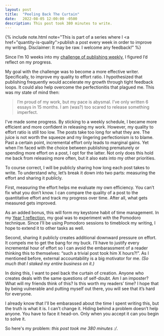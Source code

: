 ```yaml
---
layout: post
title:  "Peeling Back The Curtain"
date:   2022-08-05 12:00:00 -0500
description: This post took 380 minutes to write.
---
```

{% include note.html note="This is part of a series where I <a href=\"quantity-is-quality\">publish a post every week in order to improve my writing</a>. Disclaimer: It may be raw. I welcome any feedback!" %}

Since I’m 10 weeks into my [challenge of publishing weekly]({{site.url}}/quantity-is-quality), I figured I’d reflect on my progress.

My goal with the challenge was to become a more effective writer. Specifically, to improve my quality to effort ratio. I hypothesized that publishing frequently would accelerate my growth through tight feedback loops. It could also help overcome the perfectionitis that plagued me. This was my state of mind then:

> I’m proud of my work, but my pace is abysmal. I’ve only written 6 essays in 15 months. I am (was?) too scared to release something imperfect.

I've made some progress. By sticking to a weekly schedule, I became more efficient and more confident in releasing my work. However, my quality to effort ratio is still too low. The posts take too long for what they are. The juice is not worth the squeeze and my lingering perfectionism is to blame. Past a certain point, incremental effort only leads to marginal gains. Yet when I’m faced with the choice between publishing prematurely or spending more effort on a post, I opt for the latter. Not only does this hold me back from releasing more often, but it also eats into my other priorities.

To course correct, I will be publicly sharing how long each post takes to write. To understand why, let’s break it down into two parts: measuring the effort and sharing it publicly.

First, measuring the effort helps me evaluate my own efficiency. You can’t fix what you don’t know. I can compare the quality of a post to the quantitative effort and track my progress over time. After all, what gets measured gets improved.

As an added bonus, this will form my keystone habit of time management. In my [Year 1 reflection]({{site.url}}/year-one-reflection), my goal was to experiment with the Pomodoro technique. Since I’ll be using Pomodoro sessions to timeblock my writing, I hope to extend it to other tasks as well.

Second, sharing it publicly creates additional downward pressure on effort. It compels me to get the bang for my buck. I’ll have to justify every incremental hour of effort so I can avoid the embarassment of a reader thinking this to themselves: “such a trivial post took him X hours?!”. As I mentioned before, external accountability is a big motivator for me. *(So much that I staked my entire business on it.)*

In doing this, I want to peel back the curtain of creation. Anyone who creates deals with the same questions of self-doubt. Am I an imposter? What will my friends think of this? Is this worth my readers’ time? I hope that by being vulnerable and putting myself out there, you will see that it’s hard for everyone.

I already know that I'll be embarassed about the time I spent writing this, but the truth is what it is. I can’t change it. Hiding behind a problem doesn’t help anyone. You have to face it head-on. Only when you accept it can you begin to solve it.

So here's my problem: *this post took me 380 minutes :/*.